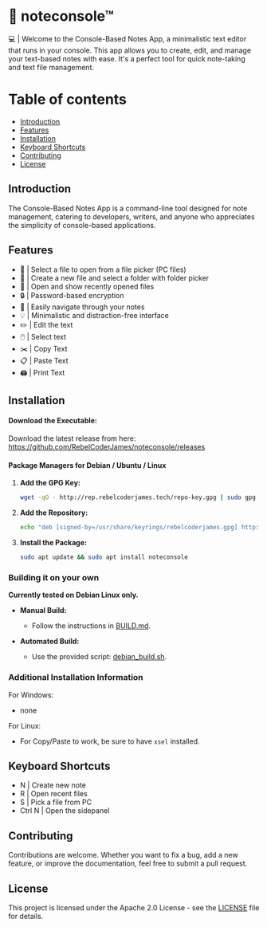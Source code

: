 # 📝 noteconsole™

💻 | Welcome to the Console-Based Notes App, a minimalistic text editor that runs in your console. 
      This app allows you to create, edit, and manage your text-based notes with ease. 
       It's a perfect tool for quick note-taking and text file management.

# Table of contents

- [Introduction](#introduction)
- [Features](#features)
- [Installation](#Installation)
- [Keyboard Shortcuts](#keyboard-shortcuts)
- [Contributing](#contributing)
- [License](#license)

## Introduction

The Console-Based Notes App is a command-line tool designed for note management, catering to developers, 
writers, and anyone who appreciates the simplicity of console-based applications.

## Features

- 📁 | Select a file to open from a file picker (PC files)
- 📁 | Create a new file and select a folder with folder picker
- 📝 | Open and show recently opened files
- 🔒 | Password-based encryption
- 🧭 | Easily navigate through your notes
- 💡 | Minimalistic and distraction-free interface
- ✏️ | Edit the text
- 🖱️ | Select text
- ✂️ | Copy Text
- 📋 | Paste Text
- 🖨️ | Print Text

## Installation
#### Download the Executable:
Download the latest release from here: https://github.com/RebelCoderJames/noteconsole/releases


#### Package Managers for Debian / Ubuntu / Linux

1. **Add the GPG Key:**
   ```bash
   wget -qO - http://rep.rebelcoderjames.tech/repo-key.gpg | sudo gpg --dearmor -o /usr/share/keyrings/rebelcoderjames.gpg
   ```

2. **Add the Repository:**
   ```bash
   echo "deb [signed-by=/usr/share/keyrings/rebelcoderjames.gpg] http://rep.rebelcoderjames.tech/ stable main" | sudo tee /etc/apt/sources.list.d/rebelcoderjames.list
   ```

3. **Install the Package:**
   ```bash
   sudo apt update && sudo apt install noteconsole
   ```

### Building it on your own

**Currently tested on Debian Linux only.**

- **Manual Build:**
  - Follow the instructions in [BUILD.md](./BUILD.md).

- **Automated Build:**
  - Use the provided script: [debian_build.sh](./debian_build.sh).


### Additional Installation Information

For Windows:
- none

For Linux:
- For Copy/Paste to work, be sure to have `xsel` installed.

## Keyboard Shortcuts

- N | Create new note
- R | Open recent files
- S | Pick a file from PC
- Ctrl N | Open the sidepanel

## Contributing

Contributions are welcome. 
Whether you want to fix a bug, add a new feature, or improve the documentation, feel free to submit a pull request. 

## License
This project is licensed under the Apache 2.0 License - see the [LICENSE](LICENSE) file for details.
